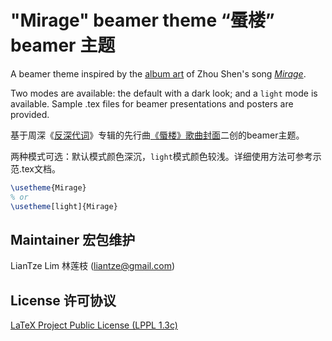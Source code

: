 # "Mirage" beamer theme “蜃楼” beamer 主题

A beamer theme inspired by the [album art](https://www.instagram.com/juncenart/p/C5LuwoSrBnW/?img_index=2) of Zhou Shen's song [_Mirage_](https://open.spotify.com/track/1PR9aOkY0dyRRL81YXv9a4). 

Two modes are available: the default with a dark look; and a `light` mode is available. Sample .tex files for beamer presentations and posters are provided.


基于周深《[反深](https://y.qq.com/n/ryqq/albumDetail/003szpvI3LMhQ7)[代词](https://music.163.com/#/album?id=190605791)》专辑的先行曲[《蜃楼》歌曲封面](http://xhslink.com/a/oF7IHZ0uUYkY)二创的beamer主题。

两种模式可选：默认模式颜色深沉，`light`模式颜色较浅。详细使用方法可参考示范.tex文档。

```latex
\usetheme{Mirage}
% or
\usetheme[light]{Mirage}
```

## Maintainer 宏包维护
LianTze Lim 林莲枝 (liantze@gmail.com)

## License 许可协议
[LaTeX Project Public License (LPPL 1.3c)](https://www.latex-project.org/lppl/lppl-1-3c/)